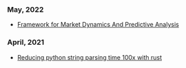 
### May, 2022
- [Framework for Market Dynamics And Predictive Analysis  ](./framework.html)

### April, 2021
- [Reducing python string parsing time 100x with rust  ](./reducing-python-string-parsing-time-100x-with-rust.html)


